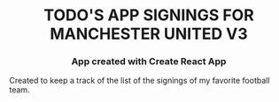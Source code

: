 <h1 align="center">TODO'S APP SIGNINGS FOR MANCHESTER UNITED V3</h1>
<h3 align="center">App created with Create React App</h3>


Created to keep a track of the list of the signings of my favorite football team.